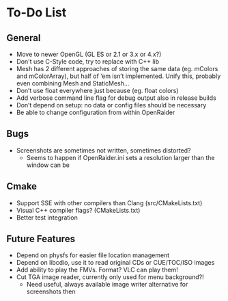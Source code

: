 # To-Do List

## General

* Move to newer OpenGL (GL ES or 2.1 or 3.x or 4.x?)
* Don't use C-Style code, try to replace with C++ lib
* Mesh has 2 different approaches of storing the same data (eg. mColors and mColorArray), but half of ‘em isn’t implemented. Unify this, probably even combining Mesh and StaticMesh...
* Don’t use float everywhere just because (eg. float colors)
* Add verbose command line flag for debug output also in release builds
* Don’t depend on setup: no data or config files should be necessary
* Be able to change configuration from within OpenRaider

## Bugs

* Screenshots are sometimes not written, sometimes distorted?
    * Seems to happen if OpenRaider.ini sets a resolution larger than the window can be

## Cmake

* Support SSE with other compilers than Clang (src/CMakeLists.txt)
* Visual C++ compiler flags? (CMakeLists.txt)
* Better test integration

## Future Features

* Depend on physfs for easier file location management
* Depend on libcdio, use it to read original CDs or CUE/TOC/ISO images
* Add ability to play the FMVs. Format? VLC can play them!
* Cut TGA image reader, currently only used for menu background?!
    * Need useful, always available image writer alternative for screenshots then

